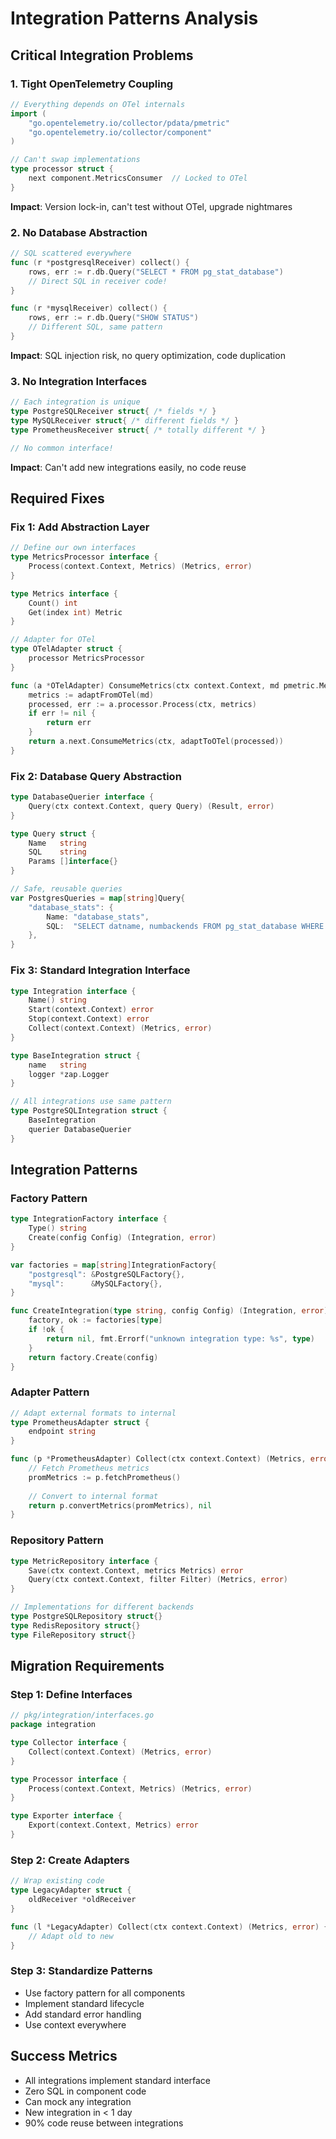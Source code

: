# Integration Patterns Analysis

## Critical Integration Problems

### 1. Tight OpenTelemetry Coupling
```go
// Everything depends on OTel internals
import (
    "go.opentelemetry.io/collector/pdata/pmetric"
    "go.opentelemetry.io/collector/component"
)

// Can't swap implementations
type processor struct {
    next component.MetricsConsumer  // Locked to OTel
}
```
**Impact**: Version lock-in, can't test without OTel, upgrade nightmares

### 2. No Database Abstraction
```go
// SQL scattered everywhere
func (r *postgresqlReceiver) collect() {
    rows, err := r.db.Query("SELECT * FROM pg_stat_database")
    // Direct SQL in receiver code!
}

func (r *mysqlReceiver) collect() {
    rows, err := r.db.Query("SHOW STATUS")  
    // Different SQL, same pattern
}
```
**Impact**: SQL injection risk, no query optimization, code duplication

### 3. No Integration Interfaces
```go
// Each integration is unique
type PostgreSQLReceiver struct{ /* fields */ }
type MySQLReceiver struct{ /* different fields */ }
type PrometheusReceiver struct{ /* totally different */ }

// No common interface!
```
**Impact**: Can't add new integrations easily, no code reuse

## Required Fixes

### Fix 1: Add Abstraction Layer
```go
// Define our own interfaces
type MetricsProcessor interface {
    Process(context.Context, Metrics) (Metrics, error)
}

type Metrics interface {
    Count() int
    Get(index int) Metric
}

// Adapter for OTel
type OTelAdapter struct {
    processor MetricsProcessor
}

func (a *OTelAdapter) ConsumeMetrics(ctx context.Context, md pmetric.Metrics) error {
    metrics := adaptFromOTel(md)
    processed, err := a.processor.Process(ctx, metrics)
    if err != nil {
        return err
    }
    return a.next.ConsumeMetrics(ctx, adaptToOTel(processed))
}
```

### Fix 2: Database Query Abstraction
```go
type DatabaseQuerier interface {
    Query(ctx context.Context, query Query) (Result, error)
}

type Query struct {
    Name   string
    SQL    string
    Params []interface{}
}

// Safe, reusable queries
var PostgresQueries = map[string]Query{
    "database_stats": {
        Name: "database_stats",
        SQL:  "SELECT datname, numbackends FROM pg_stat_database WHERE datname = $1",
    },
}
```

### Fix 3: Standard Integration Interface
```go
type Integration interface {
    Name() string
    Start(context.Context) error
    Stop(context.Context) error
    Collect(context.Context) (Metrics, error)
}

type BaseIntegration struct {
    name   string
    logger *zap.Logger
}

// All integrations use same pattern
type PostgreSQLIntegration struct {
    BaseIntegration
    querier DatabaseQuerier
}
```

## Integration Patterns

### Factory Pattern
```go
type IntegrationFactory interface {
    Type() string
    Create(config Config) (Integration, error)
}

var factories = map[string]IntegrationFactory{
    "postgresql": &PostgreSQLFactory{},
    "mysql":      &MySQLFactory{},
}

func CreateIntegration(type string, config Config) (Integration, error) {
    factory, ok := factories[type]
    if !ok {
        return nil, fmt.Errorf("unknown integration type: %s", type)
    }
    return factory.Create(config)
}
```

### Adapter Pattern
```go
// Adapt external formats to internal
type PrometheusAdapter struct {
    endpoint string
}

func (p *PrometheusAdapter) Collect(ctx context.Context) (Metrics, error) {
    // Fetch Prometheus metrics
    promMetrics := p.fetchPrometheus()
    
    // Convert to internal format
    return p.convertMetrics(promMetrics), nil
}
```

### Repository Pattern
```go
type MetricRepository interface {
    Save(ctx context.Context, metrics Metrics) error
    Query(ctx context.Context, filter Filter) (Metrics, error)
}

// Implementations for different backends
type PostgreSQLRepository struct{}
type RedisRepository struct{}
type FileRepository struct{}
```

## Migration Requirements

### Step 1: Define Interfaces
```go
// pkg/integration/interfaces.go
package integration

type Collector interface {
    Collect(context.Context) (Metrics, error)
}

type Processor interface {
    Process(context.Context, Metrics) (Metrics, error)
}

type Exporter interface {
    Export(context.Context, Metrics) error
}
```

### Step 2: Create Adapters
```go
// Wrap existing code
type LegacyAdapter struct {
    oldReceiver *oldReceiver
}

func (l *LegacyAdapter) Collect(ctx context.Context) (Metrics, error) {
    // Adapt old to new
}
```

### Step 3: Standardize Patterns
- Use factory pattern for all components
- Implement standard lifecycle
- Add standard error handling
- Use context everywhere

## Success Metrics
- All integrations implement standard interface
- Zero SQL in component code
- Can mock any integration
- New integration in < 1 day
- 90% code reuse between integrations